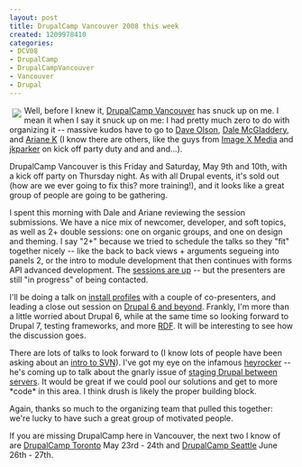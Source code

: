 ```yaml
--- 
layout: post
title: DrupalCamp Vancouver 2008 this week
created: 1209978410
categories: 
- DCV08
- DrupalCamp
- DrupalCampVancouver
- Vancouver
- Drupal
---
```

<img src="http://bmannconsulting.com/sites/bmannconsulting.com/files/drupal-camp-logo-trans.png"  align="left" vspace="5" hspace="5"/>

<p>Well, before I knew it, <a href="http://www.drupalcampvancouver.org/">DrupalCamp Vancouver</a> has snuck up on me. I mean it when I say it snuck up on me: I had pretty much zero to do with organizing it -- massive kudos have to go to <a href="http://uncleweed.net">Dave Olson</a>, <a href="http://www.group42.ca">Dale McGladdery</a>, and <a href="http://www.westendgirl.ca">Ariane K</a> (I know there are others, like the guys from <a href="http://www.imagexmedia.com">Image X Media</a> and <a href="http://twitter.com/jkparker">jkparker</a> on kick off party duty and and and...).</p>

<p>DrupalCamp Vancouver is this Friday and Saturday, May 9th and 10th, with a kick off party on Thursday night. As with all Drupal events, it's sold out (how are we ever going to fix this? more training!), and it looks like a great group of people are going to be gathering.</p>

<p>I spent this morning with Dale and Ariane reviewing the session submissions. We have a nice mix of newcomer, developer, and soft topics, as well as 2+ double sessions: one on organic groups, and one on design and theming. I say "2+" because we tried to schedule the talks so they "fit" together nicely -- like the back to back views + arguments segueing into panels 2, or the intro to module development that then continues with forms API advanced development. The <a href="http://www.drupalcampvancouver.org/sessions">sessions are up</a> -- but the presenters are still "in progress" of being contacted.</p>

<p>I'll be doing a talk on <a href="http://www.drupalcampvancouver.org/node/67">install profiles</a> with a couple of co-presenters, and leading a close out session on <a href="http://www.drupalcampvancouver.org/node/68">Drupal 6 and beyond</a>. Frankly, I'm more than a little worried about Drupal 6, while at the same time so looking forward to Drupal 7, testing frameworks, and more <a href="http://drupal.org/project/rdf">RDF</a>. It will be interesting to see how the discussion goes.</p>

<p>There are lots of talks to look forward to (I know lots of people have been asking about an <a href="http://www.drupalcampvancouver.org/node/60">intro to SVN</a>). I've got my eye on the infamous <a href="http://heyrocker.com">heyrocker</a> -- he's coming up to talk about the gnarly issue of <a href="http://www.drupalcampvancouver.org/node/66">staging Drupal between servers</a>. It would be great if we could pool our solutions and get to more *code* in this area. I think drush is likely the proper building block.</p>

<p>Again, thanks so much to the organizing team that pulled this together: we're lucky to have such a great group of motivated people.</p>

<p>If you are missing DrupalCamp here in Vancouver, the next two I know of are <a href="http://2008.drupalcamptoronto.org/">DrupalCamp Toronto</a> May 23rd - 24th and <a href="http://groups.drupal.org/drupalcamp-seattle">DrupalCamp Seattle</a> June 26th - 27th.</p>
<!--break-->
